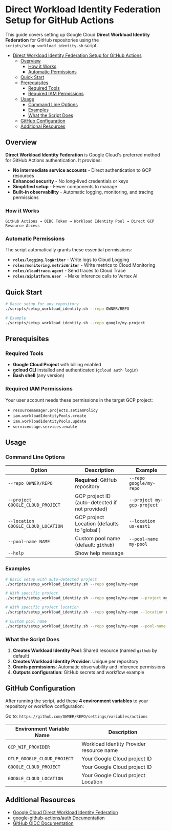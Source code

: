 # Direct Workload Identity Federation Setup for GitHub Actions

This guide covers setting up Google Cloud **Direct Workload Identity Federation** for GitHub repositories using the `scripts/setup_workload_identity.sh` script.

- [Direct Workload Identity Federation Setup for GitHub Actions](#direct-workload-identity-federation-setup-for-github-actions)
  - [Overview](#overview)
    - [How it Works](#how-it-works)
    - [Automatic Permissions](#automatic-permissions)
  - [Quick Start](#quick-start)
  - [Prerequisites](#prerequisites)
    - [Required Tools](#required-tools)
    - [Required IAM Permissions](#required-iam-permissions)
  - [Usage](#usage)
    - [Command Line Options](#command-line-options)
    - [Examples](#examples)
    - [What the Script Does](#what-the-script-does)
  - [GitHub Configuration](#github-configuration)
  - [Additional Resources](#additional-resources)


## Overview

**Direct Workload Identity Federation** is Google Cloud's preferred method for GitHub Actions authentication. It provides:

- **No intermediate service accounts** - Direct authentication to GCP resources
- **Enhanced security** - No long-lived credentials or keys
- **Simplified setup** - Fewer components to manage
- **Built-in observability** - Automatic logging, monitoring, and tracing permissions

### How it Works

```
GitHub Actions → OIDC Token → Workload Identity Pool → Direct GCP Resource Access
```

### Automatic Permissions

The script automatically grants these essential permissions:
- **`roles/logging.logWriter`** - Write logs to Cloud Logging
- **`roles/monitoring.metricWriter`** - Write metrics to Cloud Monitoring
- **`roles/cloudtrace.agent`** - Send traces to Cloud Trace
- **`roles/aiplatform.user `** - Make inference calls to Vertex AI

## Quick Start

```bash
# Basic setup for any repository
./scripts/setup_workload_identity.sh --repo OWNER/REPO

# Example
./scripts/setup_workload_identity.sh --repo google/my-project
```

## Prerequisites

### Required Tools
- **Google Cloud Project** with billing enabled
- **gcloud CLI** installed and authenticated (`gcloud auth login`)
- **Bash shell** (any version)

### Required IAM Permissions
Your user account needs these permissions in the target GCP project:
- `resourcemanager.projects.setIamPolicy`
- `iam.workloadIdentityPools.create`
- `iam.workloadIdentityPools.update`
- `serviceusage.services.enable`

## Usage

### Command Line Options

| Option | Description | Example |
|--------|-------------|---------|
| `--repo OWNER/REPO` | **Required**: GitHub repository | `--repo google/my-repo` |
| `--project GOOGLE_CLOUD_PROJECT` | GCP project ID (auto-detected if not provided) | `--project my-gcp-project` |
| `--location GOOGLE_CLOUD_LOCATION` | GCP project Location (defaults to 'global') | `--location us-east1` |
| `--pool-name NAME` | Custom pool name (default: `github`) | `--pool-name my-pool` |
| `--help` | Show help message | |

### Examples

```bash
# Basic setup with auto-detected project
./scripts/setup_workload_identity.sh --repo google/my-repo

# With specific project
./scripts/setup_workload_identity.sh --repo google/my-repo --project my-gcp-project

# With specific project location
./scripts/setup_workload_identity.sh --repo google/my-repo --location us-east1

# Custom pool name
./scripts/setup_workload_identity.sh --repo google/my-repo --pool-name my-custom-pool
```

### What the Script Does

1. **Creates Workload Identity Pool**: Shared resource (named `github` by default)
2. **Creates Workload Identity Provider**: Unique per repository
3. **Grants permissions**: Automatic observability and inference permissions
4. **Outputs configuration**: GitHub secrets and workflow example

## GitHub Configuration


After running the script, add these **4 environment variables** to your repository or workflow configuration:

Go to: `https://github.com/OWNER/REPO/settings/variables/actions`

| Environment Variable Name         | Description                                      |
|-----------------------------------|--------------------------------------------------|
| `GCP_WIF_PROVIDER`                | Workload Identity Provider resource name         |
| `OTLP_GOOGLE_CLOUD_PROJECT`       | Your Google Cloud project ID                     |
| `GOOGLE_CLOUD_PROJECT`            | Your Google Cloud project ID                     |
| `GOOGLE_CLOUD_LOCATION`           | Your Google Cloud project Location               |

## Additional Resources

- [Google Cloud Direct Workload Identity Federation](https://cloud.google.com/iam/docs/workload-identity-federation)
- [google-github-actions/auth Documentation](https://github.com/google-github-actions/auth)
- [GitHub OIDC Documentation](https://docs.github.com/en/actions/deployment/security-hardening-your-deployments/about-security-hardening-with-openid-connect)

